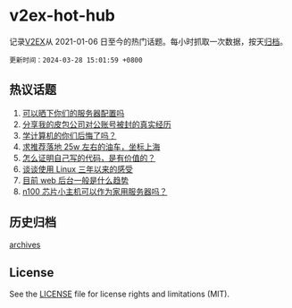 # v2ex-hot-hub

 记录[V2EX](https://www.v2ex.com/)从 2021-01-06 日至今的热门话题。每小时抓取一次数据，按天[归档](archives)。

`更新时间：2024-03-28 15:01:59 +0800`

## 热议话题

1. [可以晒下你们的服务器配置吗](https://www.v2ex.com/t/1027481)
1. [分享我的皮包公司对公账号被封的真实经历](https://www.v2ex.com/t/1027526)
1. [学计算机的你们后悔了吗？](https://www.v2ex.com/t/1027601)
1. [求推荐落地 25w 左右的油车，坐标上海](https://www.v2ex.com/t/1027634)
1. [怎么证明自己写的代码，是有价值的？](https://www.v2ex.com/t/1027644)
1. [谈谈使用 Linux 三年以来的感受](https://www.v2ex.com/t/1027689)
1. [目前 web 后台一般是什么趋势](https://www.v2ex.com/t/1027473)
1. [n100 芯片小主机可以作为家用服务器吗？](https://www.v2ex.com/t/1027567)

## 历史归档

[archives](archives)

## License

See the [LICENSE](LICENSE) file for license rights and limitations (MIT).
